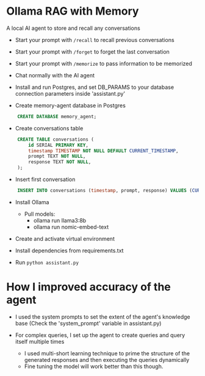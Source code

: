 # Ollama RAG with Memory
A local AI agent to store and recall any conversations
- Start your prompt with `/recall` to recall previous conversations
- Start your prompt with `/forget` to forget the last conversation
- Start your prompt with `/memorize` to pass information to be memorized
- Chat normally with the AI agent

- Install and run Postgres, and set DB_PARAMS to your database connection parameters inside 'assistant.py'

- Create memory-agent database in Postgres
```sql
    CREATE DATABASE memory_agent;
```

- Create conversations table
```sql
    CREATE TABLE conversations (
        id SERIAL PRIMARY KEY,
        timestamp TIMESTAMP NOT NULL DEFAULT CURRENT_TIMESTAMP,
        prompt TEXT NOT NULL,
        response TEXT NOT NULL,
    );
```

- Insert first conversation
```sql
    INSERT INTO conversations (timestamp, prompt, response) VALUES (CURRENT_TIMESTAMP, 'what is my name?', 'Your name is Nurudeen. Known online as Turnables.');
```

- Install Ollama
    - Pull models:
        - ollama run llama3:8b
        - ollama run nomic-embed-text

- Create and activate virtual environment
- Install dependencies from requirements.txt

- Run `python assistant.py`


# How I improved accuracy of the agent
- I used the system prompts to set the extent of the agent's knowledge base
(Check the 'system_prompt' variable in assistant.py)

- For complex queries, I set up the agent to create queries and query itself multiple times
    - I used multi-short learning technique to prime the structure of the generated responses and then executing the queries dynamically
    - Fine tuning the model will work better than this though.
